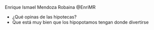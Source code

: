Enrique Ismael Mendoza Robaina
@EnriMR

- ¿Qué opinas de las hipotecas?
- Que está muy bien que los hipopotamos tengan donde divertirse
